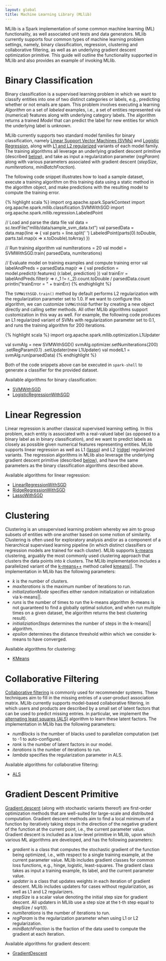 ```yaml
---
layout: global
title: Machine Learning Library (MLlib)
---
```


MLlib is a Spark implementation of some common machine learning (ML)
functionality, as well associated unit tests and data generators.  MLlib
currently supports four common types of machine learning problem settings,
namely, binary classification, regression, clustering and collaborative
filtering, as well as an underlying gradient descent optimization primitive.
This guide will outline the functionality supported in MLlib and also provides
an example of invoking MLlib.

# Binary Classification

Binary classification is a supervised learning problem in which we want to
classify entities into one of two distinct categories or labels, e.g.,
predicting whether or not emails are spam.  This problem involves executing a
learning *Algorithm* on a set of *labeled* examples, i.e., a set of entities
represented via (numerical) features along with underlying category labels.
The algorithm returns a trained *Model* that can predict the label for new
entities for which the underlying label is unknown. 
 
MLlib currently supports two standard model families for binary classification,
namely [Linear Support Vector Machines
(SVMs)](http://en.wikipedia.org/wiki/Support_vector_machine) and [Logistic
Regression](http://en.wikipedia.org/wiki/Logistic_regression), along with [L1
and L2 regularized](http://en.wikipedia.org/wiki/Regularization_(mathematics))
variants of each model family.  The training algorithms all leverage an
underlying gradient descent primitive (described
[below](#gradient-descent-primitive)), and take as input a regularization
parameter (*regParam*) along with various parameters associated with gradient
descent (*stepSize*, *numIterations*, *miniBatchFraction*). 

The following code snippet illustrates how to load a sample dataset, execute a
training algorithm on this training data using a static method in the algorithm
object, and make predictions with the resulting model to compute the training
error.

{% highlight scala %}
import org.apache.spark.SparkContext
import org.apache.spark.mllib.classification.SVMWithSGD
import org.apache.spark.mllib.regression.LabeledPoint

// Load and parse the data file
val data = sc.textFile("mllib/data/sample_svm_data.txt")
val parsedData = data.map(line => {
  val parts = line.split(' ')
  LabeledPoint(parts(0).toDouble, parts.tail.map(x => x.toDouble).toArray)
})

// Run training algorithm
val numIterations = 20
val model = SVMWithSGD.train(
  parsedData,
  numIterations)
 
// Evaluate model on training examples and compute training error
val labelAndPreds = parsedData.map(r => {
  val prediction = model.predict(r.features)
  (r.label, prediction)
})
val trainErr = labelAndPreds.filter(r => r._1 != r._2).count.toDouble / parsedData.count
println("trainError = " + trainErr)
{% endhighlight %}

The `SVMWithSGD.train()` method by default performs L2 regularization with the
regularization parameter set to 1.0. If we want to configure this algorithm, we
can customize `SVMWithSGD` further by creating a new object directly and
calling setter methods. All other MLlib algorithms support customization in
this way as well. For example, the following code produces an L1 regularized
variant of SVMs with regularization parameter set to 0.1, and runs the training
algorithm for 200 iterations. 

{% highlight scala %}
import org.apache.spark.mllib.optimization.L1Updater

val svmAlg = new SVMWithSGD()
svmAlg.optimizer.setNumIterations(200)
  .setRegParam(0.1)
  .setUpdater(new L1Updater)
val modelL1 = svmAlg.run(parsedData)
{% endhighlight %}

Both of the code snippets above can be executed in `spark-shell` to generate a
classifier for the provided dataset.

Available algorithms for binary classification:

* [SVMWithSGD](api/mllib/index.html#org.apache.spark.mllib.classification.SVMWithSGD)
* [LogisticRegressionWithSGD](api/mllib/index.html#org.apache.spark.mllib.classification.LogisticRegressionWithSGD)

# Linear Regression

Linear regression is another classical supervised learning setting.  In this
problem, each entity is associated with a real-valued label (as opposed to a
binary label as in binary classification), and we want to predict labels as
closely as possible given numerical features representing entities.  MLlib
supports linear regression as well as L1
([lasso](http://en.wikipedia.org/wiki/Lasso_(statistics)#Lasso_method)) and L2
([ridge](http://en.wikipedia.org/wiki/Ridge_regression)) regularized variants.
The regression algorithms in MLlib also leverage the underlying gradient
descent primitive (described [below](#gradient-descent-primitive)), and have
the same parameters as the binary classification algorithms described above. 

Available algorithms for linear regression: 

* [LinearRegressionWithSGD](api/mllib/index.html#org.apache.spark.mllib.regression.LinearRegressionWithSGD)
* [RidgeRegressionWithSGD](api/mllib/index.html#org.apache.spark.mllib.regression.RidgeRegressionWithSGD)
* [LassoWithSGD](api/mllib/index.html#org.apache.spark.mllib.regression.LassoWithSGD)

# Clustering

Clustering is an unsupervised learning problem whereby we aim to group subsets
of entities with one another based on some notion of similarity.  Clustering is
often used for exploratory analysis and/or as a component of a hierarchical
supervised learning pipeline (in which distinct classifiers or regression
models are trained for each cluster). MLlib supports
[k-means](http://en.wikipedia.org/wiki/K-means_clustering) clustering, arguably
the most commonly used clustering approach that clusters the data points into
*k* clusters. The MLlib implementation includes a parallelized 
variant of the [k-means++](http://en.wikipedia.org/wiki/K-means%2B%2B) method
called [kmeans||](http://theory.stanford.edu/~sergei/papers/vldb12-kmpar.pdf).
The implementation in MLlib has the following parameters:  

* *k* is the number of clusters.
* *maxIterations* is the maximum number of iterations to run.
* *initializationMode* specifies either random initialization or
initialization via k-means\|\|.
* *runs* is the number of times to run the k-means algorithm (k-means is not
guaranteed to find a globally optimal solution, and when run multiple times on
a given dataset, the algorithm returns the best clustering result).
* *initializiationSteps* determines the number of steps in the k-means\|\| algorithm.
* *epsilon* determines the distance threshold within which we consider k-means to have converged. 

Available algorithms for clustering: 

* [KMeans](api/mllib/index.html#org.apache.spark.mllib.clustering.KMeans)

# Collaborative Filtering 

[Collaborative
filtering](http://en.wikipedia.org/wiki/Recommender_system#Collaborative_filtering)
is commonly used for recommender systems.  These techniques aim to fill in the
missing entries of a user-product association matrix.  MLlib currently supports
model-based collaborative filtering, in which users and products are described
by a small set of latent factors that can be used to predict missing entries.
In particular, we implement the [alternating least squares
(ALS)](http://www2.research.att.com/~volinsky/papers/ieeecomputer.pdf)
algorithm to learn these latent factors. The implementation in MLlib has the
following parameters:

* *numBlocks* is the number of blacks used to parallelize computation (set to -1 to auto-configure). 
* *rank* is the number of latent factors in our model.
* *iterations* is the number of iterations to run.
* *lambda* specifies the regularization parameter in ALS. 

Available algorithms for collaborative filtering: 

* [ALS](api/mllib/index.html#org.apache.spark.mllib.recommendation.ALS)

# Gradient Descent Primitive

[Gradient descent](http://en.wikipedia.org/wiki/Gradient_descent) (along with
stochastic variants thereof) are first-order optimization methods that are
well-suited for large-scale and distributed computation. Gradient descent
methods aim to find a local minimum of a function by iteratively taking steps
in the direction of the negative gradient of the function at the current point,
i.e., the current parameter value. Gradient descent is included as a low-level
primitive in MLlib, upon which various ML algorithms are developed, and has the
following parameters:

* *gradient* is a class that computes the stochastic gradient of the function
being optimized, i.e., with respect to a single training example, at the
current parameter value. MLlib includes gradient classes for common loss
functions, e.g., hinge, logistic, least-squares.  The gradient class takes as
input a training example, its label, and the current parameter value. 
* *updater* is a class that updates weights in each iteration of gradient
descent. MLlib includes updaters for cases without regularization, as well as
L1 and L2 regularizers.
* *stepSize* is a scalar value denoting the initial step size for gradient
descent. All updaters in MLlib use a step size at the t-th step equal to
stepSize / sqrt(t). 
* *numIterations* is the number of iterations to run.
* *regParam* is the regularization parameter when using L1 or L2 regularization.
* *miniBatchFraction* is the fraction of the data used to compute the gradient
at each iteration.

Available algorithms for gradient descent:

* [GradientDescent](api/mllib/index.html#org.apache.spark.mllib.optimization.GradientDescent)
